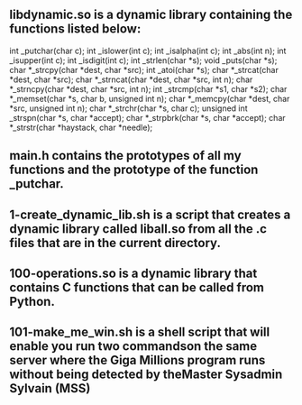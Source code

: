 ## ****libdynamic.so**** is a dynamic library containing the functions listed below:
int _putchar(char c);
int _islower(int c);
int _isalpha(int c);
int _abs(int n);
int _isupper(int c);
int _isdigit(int c);
int _strlen(char *s);
void _puts(char *s);
char *_strcpy(char *dest, char *src);
int _atoi(char *s);
char *_strcat(char *dest, char *src);
char *_strncat(char *dest, char *src, int n);
char *_strncpy(char *dest, char *src, int n);
int _strcmp(char *s1, char *s2);
char *_memset(char *s, char b, unsigned int n);
char *_memcpy(char *dest, char *src, unsigned int n);
char *_strchr(char *s, char c);
unsigned int _strspn(char *s, char *accept);
char *_strpbrk(char *s, char *accept);
char *_strstr(char *haystack, char *needle);

## ****main.h**** contains the prototypes of all my functions and the prototype of the function _putchar.

## ****1-create_dynamic_lib.sh**** is a script that creates a dynamic library called liball.so from all the .c files that are in the current directory.

## ****100-operations.so**** is a dynamic library that contains C functions that can be called from Python.

## ****101-make_me_win.sh**** is a shell script that will enable you run two commandson the same server where the Giga Millions program runs without being detected by theMaster Sysadmin Sylvain (MSS) 
